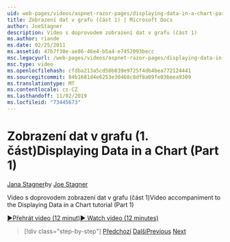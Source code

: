 ```yaml
---
uid: web-pages/videos/aspnet-razor-pages/displaying-data-in-a-chart-part-1
title: Zobrazení dat v grafu (část 1) | Microsoft Docs
author: JoeStagner
description: Video s doprovodem zobrazení dat v grafu (část 1)
ms.author: riande
ms.date: 02/25/2011
ms.assetid: 47b7f30e-ae86-46e4-b5a4-e7452093becc
msc.legacyurl: /web-pages/videos/aspnet-razor-pages/displaying-data-in-a-chart-part-1
msc.type: video
ms.openlocfilehash: cfdba213a5cd50b839e9725f4db4bea772124441
ms.sourcegitcommit: 84b1681d4e6253e30468c8df8a09fe03beea9309
ms.translationtype: MT
ms.contentlocale: cs-CZ
ms.lasthandoff: 11/02/2019
ms.locfileid: "73445673"
---
```

# <a name="displaying-data-in-a-chart-part-1"></a><span data-ttu-id="bdc55-103">Zobrazení dat v grafu (1. část)</span><span class="sxs-lookup"><span data-stu-id="bdc55-103">Displaying Data in a Chart (Part 1)</span></span>

<span data-ttu-id="bdc55-104">[Jana Stagner](https://github.com/JoeStagner)</span><span class="sxs-lookup"><span data-stu-id="bdc55-104">by [Joe Stagner](https://github.com/JoeStagner)</span></span>

<span data-ttu-id="bdc55-105">Video s doprovodem zobrazení dat v grafu (část 1)</span><span class="sxs-lookup"><span data-stu-id="bdc55-105">Video accompaniment to the Displaying Data in a Chart tutorial (Part 1)</span></span>

<span data-ttu-id="bdc55-106">[&#9654;Přehrát video (12 minut)](https://channel9.msdn.com/Blogs/ASP-NET-Site-Videos/displaying-data-in-a-chart-(part-1))</span><span class="sxs-lookup"><span data-stu-id="bdc55-106">[&#9654; Watch video (12 minutes)](https://channel9.msdn.com/Blogs/ASP-NET-Site-Videos/displaying-data-in-a-chart-(part-1))</span></span>

> [!div class="step-by-step"]
> <span data-ttu-id="bdc55-107">[Předchozí](displaying-data-in-a-grid.md)
> [Další](displaying-data-in-a-chart-part-2.md)</span><span class="sxs-lookup"><span data-stu-id="bdc55-107">[Previous](displaying-data-in-a-grid.md)
[Next](displaying-data-in-a-chart-part-2.md)</span></span>
